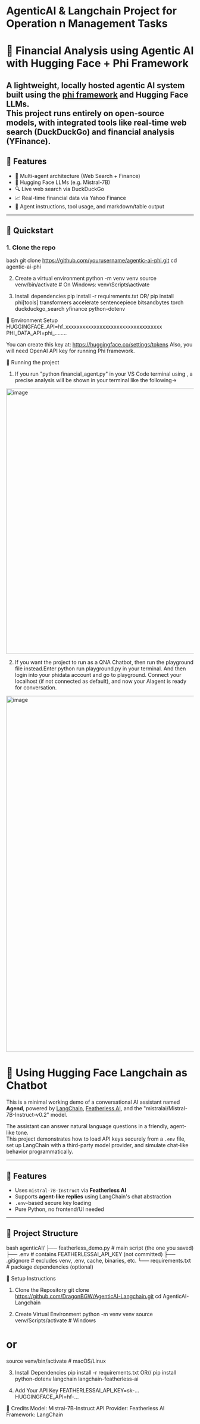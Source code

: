 # AgenticAI & Langchain Project for Operation n Management Tasks 

# 🧠 Financial Analysis using Agentic AI with Hugging Face + Phi Framework

A lightweight, locally hosted agentic AI system built using the [phi framework](https://github.com/blackhc/phi) and Hugging Face LLMs.  
This project runs **entirely on open-source models**, with integrated tools like real-time web search (DuckDuckGo) and financial analysis (YFinance).
---
## 🔧 Features

- 🤖 Multi-agent architecture (Web Search + Finance)
- 🧠 Hugging Face LLMs (e.g. Mistral-7B)
- 🔍 Live web search via DuckDuckGo
- 📈 Real-time financial data via Yahoo Finance
- 🧾 Agent instructions, tool usage, and markdown/table output

---

## 🚀 Quickstart

### 1. Clone the repo

bash
git clone https://github.com/yourusername/agentic-ai-phi.git
cd agentic-ai-phi

2. Create a virtual environment
python -m venv venv
source venv/bin/activate    # On Windows: venv\Scripts\activate

3. Install dependencies
pip install -r requirements.txt
OR/ pip install phi[tools] transformers accelerate sentencepiece bitsandbytes torch duckduckgo_search yfinance python-dotenv

🔐 Environment Setup
HUGGINGFACE_API=hf_xxxxxxxxxxxxxxxxxxxxxxxxxxxxxxxxxx
PHI_DATA_API=phi_........

You can create this key at: https://huggingface.co/settings/tokens
Also, you will need OpenAI API key for running Phi framework.

🔐 Running the project
1. If you run "python financial_agent.py" in your VS Code terminal using , a precise analysis will be shown in your terminal like the following->
<img width="713" alt="image" src="https://github.com/user-attachments/assets/10ee2497-1b9e-43d8-adf3-50657a67f5a8" />

2. If you want the project to run as a QNA Chatbot, then run the playground file instead.Enter python run playground.py in your terminal. And then login into your phidata account and go to playground. Connect your localhost (if not connected as default), and now your AIagent is ready for conversation.
<img width="957" alt="image" src="https://github.com/user-attachments/assets/cfab6da7-4a93-4e8c-8669-2bf3c6239a26" />

# 🧠 Using Hugging Face Langchain as Chatbot

This is a minimal working demo of a conversational AI assistant named **Agend**, powered by [LangChain](https://www.langchain.com/), [Featherless AI](https://www.featherless.ai/), and the "mistralai/Mistral-7B-Instruct-v0.2" model.

The assistant can answer natural language questions in a friendly, agent-like tone.  
This project demonstrates how to load API keys securely from a `.env` file, set up LangChain with a third-party model provider, and simulate chat-like behavior programmatically.

---
## 🚀 Features

- Uses `mistral-7B-Instruct` via **Featherless AI**
- Supports **agent-like replies** using LangChain's chat abstraction
- `.env`-based secure key loading
- Pure Python, no frontend/UI needed

---

## 📂 Project Structure

bash
agenticAI/
├── featherless_demo.py      # main script (the one you saved)
├── .env                     # contains FEATHERLESSAI_API_KEY (not committed)
├── .gitignore               # excludes venv, .env, cache, binaries, etc.
└── requirements.txt         # package dependencies (optional)

🔧 Setup Instructions
1. Clone the Repository
git clone https://github.com/DragonBGW/AgenticAI-Langchain.git
cd AgenticAI-Langchain

2. Create Virtual Environment
python -m venv venv
source venv/Scripts/activate      # Windows
# or
source venv/bin/activate          # macOS/Linux

3. Install Dependencies
pip install -r requirements.txt
OR// pip install python-dotenv langchain langchain-featherless-ai

4. Add Your API Key
FEATHERLESSAI_API_KEY=sk-...
HUGGINGFACE_API=hf-...

🧠 Credits
Model: Mistral-7B-Instruct
API Provider: Featherless AI
Framework: LangChain









